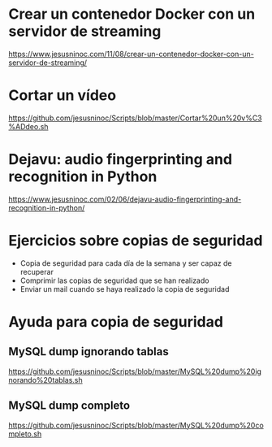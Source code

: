 # Crear un contenedor Docker con un servidor de streaming
https://www.jesusninoc.com/11/08/crear-un-contenedor-docker-con-un-servidor-de-streaming/
# Cortar un vídeo
https://github.com/jesusninoc/Scripts/blob/master/Cortar%20un%20v%C3%ADdeo.sh
# Dejavu: audio fingerprinting and recognition in Python
https://www.jesusninoc.com/02/06/dejavu-audio-fingerprinting-and-recognition-in-python/

# Ejercicios sobre copias de seguridad

- Copia de seguridad para cada día de la semana y ser capaz de recuperar
- Comprimir las copias de seguridad que se han realizado
- Enviar un mail cuando se haya realizado la copia de seguridad

# Ayuda para copia de seguridad
## MySQL dump ignorando tablas
https://github.com/jesusninoc/Scripts/blob/master/MySQL%20dump%20ignorando%20tablas.sh
## MySQL dump completo
https://github.com/jesusninoc/Scripts/blob/master/MySQL%20dump%20completo.sh
